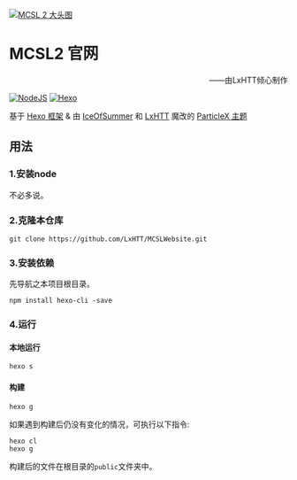 [![MCSL 2 大头图](https://s3.bmp.ovh/imgs/2023/03/21/5afb21934bd980ab.png)](https://www.mcsl.com.cn)
# MCSL2 官网

<p align="right">
——由LxHTT倾心制作
</p>

[![](https://img.shields.io/badge/NodeJS-18.13.0-green.svg?style=for-the-badge "NodeJS")](https://nodejs.org)
[![](https://img.shields.io/badge/Hexo-6.3.0-blue.svg?style=for-the-badge "Hexo")](http://hexo.io)

<div>
    基于 <a href="https://hexo.io">Hexo 框架</a> &amp;
    由 <a href="https://github.com/IceOfSummer">IceOfSummer</a>
    和 <a href="https://github.com/LxHTT">LxHTT</a>
    魔改的 <a href="https://github.com/argvchs/hexo-theme-particlex">ParticleX 主题</a>
</div>

## 用法
### 1.安装node
不必多说。  

### 2.克隆本仓库
```commandline
git clone https://github.com/LxHTT/MCSLWebsite.git
```
### 3.安装依赖
先导航之本项目根目录。
```commandline
npm install hexo-cli -save
```
### 4.运行
#### 本地运行
```commandline
hexo s
```
#### 构建
```commandline
hexo g
```
如果遇到构建后仍没有变化的情况，可执行以下指令:
```commandline
hexo cl
hexo g
```
构建后的文件在根目录的`public`文件夹中。